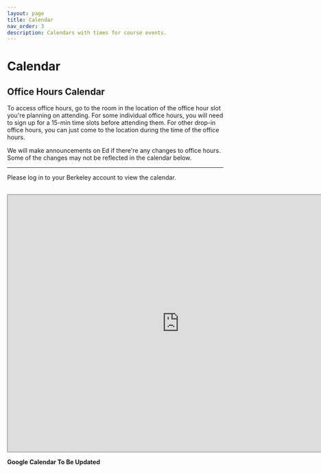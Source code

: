 ```yaml
---
layout: page
title: Calendar
nav_order: 3
description: Calendars with times for course events.
---
```


# Calendar

<a name='ohc'></a>

## Office Hours Calendar

To access office hours, go to the room in the location of the office hour slot you're planning on attending. For some individual office hours, you will need to sign up for a 15-min time slots before attending them. For other drop-in office hours, you can just come to the location during the time of the office hours. 

We will make announcements on Ed if there're any changes to office hours. Some of the changes may not be reflected in the calendar below. 

---

Please log in to your Berkeley account to view the calendar. 

<br>

<iframe src="https://calendar.google.com/calendar/embed?height=600&wkst=1&bgcolor=%23ffffff&ctz=America%2FLos_Angeles&showNav=1&showCalendars=1&showTabs=1&mode=WEEK&src=Y185YjA5ODcwY2FiOGIyYjcwZmQ3YzQyZTY0NjdlZWU4YTVkMWEwMmY4MDNlMzk1YmQ4OTQ2ZjQxNGJlMDhjMTAyQGdyb3VwLmNhbGVuZGFyLmdvb2dsZS5jb20&color=%237CB342" style="border:solid 1px #777" width="800" height="600" frameborder="0" scrolling="no"></iframe>

<br>

**Google Calendar To Be Updated**